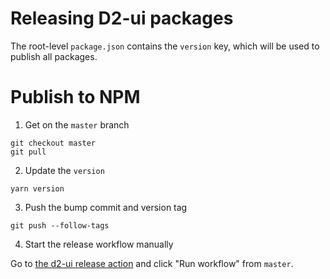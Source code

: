 # Releasing D2-ui packages

The root-level `package.json` contains the `version` key, which will be
used to publish all packages.

# Publish to NPM

1. Get on the `master` branch

```
git checkout master
git pull
```

2. Update the `version`

```
yarn version
```

3. Push the bump commit and version tag

```
git push --follow-tags
```

4. Start the release workflow manually

Go to [the d2-ui release
action](https://github.com/dhis2/d2-ui/actions?query=workflow%3A%22dhis2%3A+release+d2-ui%22)
and click "Run workflow" from `master`.
